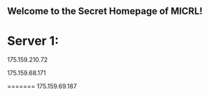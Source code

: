 ## Welcome to the Secret Homepage of MICRL!
# Server 1:
175.159.210.72





175.159.68.171






=======
175.159.69.187





